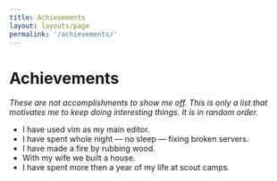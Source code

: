 ```yaml
---
title: Achievements
layout: layouts/page
permalink: '/achievements/'
---
```


# Achievements

_These are not accomplishments to show me off. This is only a list that motivates me to keep doing interesting things. It is in random order._

- I have used vim as my main editor.
- I have spent whole night &mdash; no sleep &mdash; fixing broken servers.
- I have made a fire by rubbing wood.
- With my wife we built a house.
- I have spent more then a year of my life at scout camps.